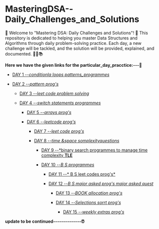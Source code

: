 # MasteringDSA--Daily_Challenges_and_Solutions
🎉 Welcome to "Mastering DSA: Daily Challenges and Solutions"! 🎉
This repository is dedicated to helping you master Data Structures and Algorithms through daily problem-solving practice. Each day, a new challenge will be tackled, and the solution will be provided, explained, and documented. 🚀💡📚


**Here we have the given links for the particular_day_pracctice:---🥇**

- [DAY 1 --*conditionla loops patterns_programmes*](https://github.com/Rjesh2006/MasteringDSA--Daily_Challenges_and_Solutions/tree/main/day1)

- [DAY 2 --*pattern prog's*](https://github.com/Rjesh2006/MasteringDSA--Daily_Challenges_and_Solutions/tree/main/day2)

  - [DAY 3 --*leet code problem solving*](https://github.com/Rjesh2006/MasteringDSA--Daily_Challenges_and_Solutions/tree/main/day3)

  - [DAY 4 --*switch statements programmes*]((https://github.com/Rjesh2006/MasteringDSA--Daily_Challenges_and_Solutions/tree/main/day7))

    - [DAY 5 --*arrays prog's*](https://github.com/Rjesh2006/MasteringDSA--Daily_Challenges_and_Solutions/tree/main/day8)

    - [DAY 6 --*leetcode prog's*](https://github.com/Rjesh2006/MasteringDSA--Daily_Challenges_and_Solutions/tree/main/day6)

      - [DAY 7 --*leet code prog's*](https://github.com/Rjesh2006/MasteringDSA--Daily_Challenges_and_Solutions/tree/main/day8)

      - [DAY 8 --*time &space somplexityquestions*](https://github.com/Rjesh2006/MasteringDSA--Daily_Challenges_and_Solutions/tree/main/day9)

        - [DAY 9 --*binary search programmes to manage time complexity **TLE**](https://github.com/Rjesh2006/MasteringDSA--Daily_Challenges_and_Solutions/tree/main/day10)

        - [DAY 10 --*B S programmes*](https://github.com/Rjesh2006/MasteringDSA--Daily_Challenges_and_Solutions/tree/main/day11)

          - [DAY 11 --* B S leet codes prog's*](https://github.com/Rjesh2006/MasteringDSA--Daily_Challenges_and_Solutions/tree/main/day11)

          - [DAY 12 --*B S  major asked prog's major asked  quest*](https://github.com/Rjesh2006/MasteringDSA--Daily_Challenges_and_Solutions/tree/main/day12)

            - [DAY 13 --*BOOK allocation prog's*]()

            - [DAY 14 --*Selections sorrt prog's*]()
            
              - [DAY 15 --*weekly extras prog's*]()


**update to be continued--------------⏰**

